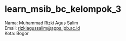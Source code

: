 ﻿# learn_msib_bc_kelompok_3

Nama: Muhammad Rizki Agus Salim  
Email: rizkiagussalim@apps.ipb.ac.id  
Kota: Bogor  
